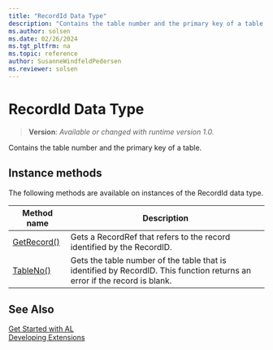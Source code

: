 ```yaml
---
title: "RecordId Data Type"
description: "Contains the table number and the primary key of a table."
ms.author: solsen
ms.date: 02/26/2024
ms.tgt_pltfrm: na
ms.topic: reference
author: SusanneWindfeldPedersen
ms.reviewer: solsen
---
```

[//]: # (START>DO_NOT_EDIT)
[//]: # (IMPORTANT:Do not edit any of the content between here and the END>DO_NOT_EDIT.)
[//]: # (Any modifications should be made in the .xml files in the ModernDev repo.)
# RecordId Data Type
> **Version**: _Available or changed with runtime version 1.0._

Contains the table number and the primary key of a table.



## Instance methods
The following methods are available on instances of the RecordId data type.

|Method name|Description|
|-----------|-----------|
|[GetRecord()](recordid-getrecord-method.md)|Gets a RecordRef that refers to the record identified by the RecordID.|
|[TableNo()](recordid-tableno-method.md)|Gets the table number of the table that is identified by RecordID. This function returns an error if the record is blank.|

[//]: # (IMPORTANT: END>DO_NOT_EDIT)
## See Also  
[Get Started with AL](../../devenv-get-started.md)  
[Developing Extensions](../../devenv-dev-overview.md)  